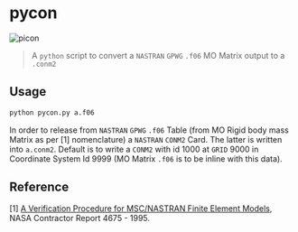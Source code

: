 # pycon

![picon](https://images-na.ssl-images-amazon.com/images/I/51ekKN9T7rL.jpg)

> A `python` script to convert a `NASTRAN` `GPWG` `.f06` MO Matrix output to a `.conm2`

## Usage

``` bash
python pycon.py a.f06
```
In order to release from `NASTRAN` `GPWG` `.f06` Table (from MO Rigid body mass Matrix as per  [1] nomenclature) a `NASTRAN` `CONM2` Card. The latter is written into `a.conm2`. Default is to write a `CONM2` with id 1000 at `GRID` 9000 in Coordinate System Id 9999 (MO Matrix `.f06` is to be inline with this data).

## Reference

[1]	[A Verification Procedure for MSC/NASTRAN Finite
Element Models](http://citeseerx.ist.psu.edu/viewdoc/download?doi=10.1.1.81.951&rep=rep1&type=pdf), NASA Contractor Report 4675 - 1995.
